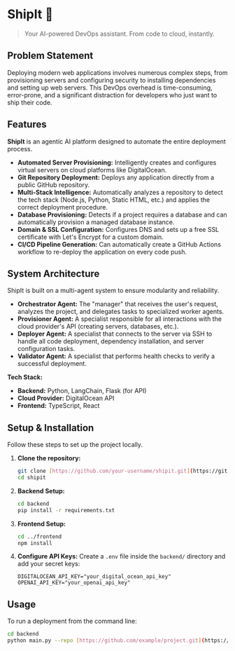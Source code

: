 # ShipIt 🚀
> Your AI-powered DevOps assistant. From code to cloud, instantly.

## Problem Statement
Deploying modern web applications involves numerous complex steps, from provisioning servers and configuring security to installing dependencies and setting up web servers. This DevOps overhead is time-consuming, error-prone, and a significant distraction for developers who just want to ship their code.

## Features
**ShipIt** is an agentic AI platform designed to automate the entire deployment process.
* **Automated Server Provisioning:** Intelligently creates and configures virtual servers on cloud platforms like DigitalOcean.
* **Git Repository Deployment:** Deploys any application directly from a public GitHub repository.
* **Multi-Stack Intelligence:** Automatically analyzes a repository to detect the tech stack (Node.js, Python, Static HTML, etc.) and applies the correct deployment procedure.
* **Database Provisioning:** Detects if a project requires a database and can automatically provision a managed database instance.
* **Domain & SSL Configuration:** Configures DNS and sets up a free SSL certificate with Let's Encrypt for a custom domain.
* **CI/CD Pipeline Generation:** Can automatically create a GitHub Actions workflow to re-deploy the application on every code push.

## System Architecture
ShipIt is built on a multi-agent system to ensure modularity and reliability.

* **Orchestrator Agent:** The "manager" that receives the user's request, analyzes the project, and delegates tasks to specialized worker agents.
* **Provisioner Agent:** A specialist responsible for all interactions with the cloud provider's API (creating servers, databases, etc.).
* **Deployer Agent:** A specialist that connects to the server via SSH to handle all code deployment, dependency installation, and server configuration tasks.
* **Validator Agent:** A specialist that performs health checks to verify a successful deployment.

**Tech Stack:**
* **Backend:** Python, LangChain, Flask (for API)
* **Cloud Provider:** DigitalOcean API
* **Frontend:** TypeScript, React

## Setup & Installation
Follow these steps to set up the project locally.

1.  **Clone the repository:**
    ```bash
    git clone [https://github.com/your-username/shipit.git](https://github.com/your-username/shipit.git)
    cd shipit
    ```
2.  **Backend Setup:**
    ```bash
    cd backend
    pip install -r requirements.txt
    ```
3.  **Frontend Setup:**
    ```bash
    cd ../frontend
    npm install
    ```
4.  **Configure API Keys:**
    Create a `.env` file inside the `backend/` directory and add your secret keys:
    ```
    DIGITALOCEAN_API_KEY="your_digital_ocean_api_key"
    OPENAI_API_KEY="your_openai_api_key"
    ```

## Usage
To run a deployment from the command line:
```bash
cd backend
python main.py --repo [https://github.com/example/project.git](https://github.com/example/project.git)